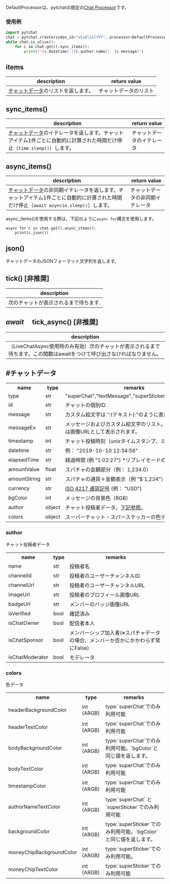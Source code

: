 DefaultProcessorは、pytchatの既定の[Chat Processor](https://github.com/taizan-hokuto/pytchat/wiki/ChatProcessor)です。


### 使用例

```python
import pytchat
chat = pytchat.create(video_id="uIx8l2xlYVY", processor=DefaultProcessor())
while chat.is_alive():
    for c in chat.get().sync_items():
        print(f"{c.datetime} [{c.author.name}]- {c.message}")
```


## items
description|return value
---|---
[チャットデータ](#チャットデータ)のリストを返します。|チャットデータのリスト


## sync_items()
description|return value
---|---
[チャットデータ](#チャットデータ)のイテレータを返します。チャットアイテム1件ごとに自動的に計算された時間だけ停止（`time.sleep()`）します。|チャットデータのイテレータ


## async_items()
description|return value
---|---
[チャットデータ](#チャットデータ)の非同期イテレータを返します。チャットアイテム1件ごとに自動的に計算された時間だけ停止（`await asyncio.sleep()`）します。|チャットデータの非同期イテレータ

async_items()を使用する際は、下記のように`async for`構文を使用します。

```
async for c in chat.get().async_items():
    print(c.json())
```

## json()
チャットデータのJSONフォーマット文字列を返します。

## tick() [非推奨]
description|
---|
次のチャットが表示されるまで待ちます.|

## _await_ 　tick_async() [非推奨]
description|
---|
（LiveChatAsync使用時のみ有効）次のチャットが表示されるまで待ちます。この関数はawaitをつけて呼び出さなければなりません。|


## #チャットデータ

<table>
  <tr>
    <th>name</th>
    <th>type</th>
    <th>remarks</th>
  </tr>
  <tr>
    <td>type</td>
    <td>str</td>
    <td>"superChat","textMessage","superSticker","newSponsor"</td>
  </tr>
  <tr>
    <td>id</td>
    <td>str</td>
    <td>チャットの個別ID</td>
  </tr>
  <tr>
    <td>message</td>
    <td>str</td>
    <td>カスタム絵文字は ":(テキスト):"のように表示されます。</td>
  </tr>
  <tr>
    <td>messageEx</td>
    <td>str</td>
    <td>メッセージおよびカスタム絵文字のリスト。カスタム絵文字は画像URLとして表示されます。</td>
  </tr>
  <tr>
    <td>timestamp</td>
    <td>int</td>
    <td>チャット投稿時刻（unixタイムスタンプ、ミリ秒）</td>
  </tr>
  <tr>
    <td>datetime</td>
    <td>str</td>
    <td>例： "2019-10-10 12:34:56"</td>
  </tr>
    <td>elapsedTime</td>
    <td>str</td>
    <td>経過時間 (例 "1:02:27") *リプレイモードのみ対応</td>
  </tr>
  <tr>
    <td>amountValue</td>
    <td>float</td>
    <td>スパチャの金額部分（例： 1,234.0）</td>
  </tr>
  <tr>
    <td>amountString</td>
    <td>str</td>
    <td>スパチャの通貨＋金額表示（例 "$ 1,234"）</td>
  </tr>
  <tr>
    <td>currency</td>
    <td>str</td>
    <td><a href="https://en.wikipedia.org/wiki/ISO_4217">ISO 4217 通貨記号</a> (例： "USD")</td>
  </tr>
  <tr>
    <td>bgColor</td>
    <td>int</td>
    <td>メッセージの背景色（RGB）</td>
  </tr>
  <tr>
    <td>author</td>
    <td>object</td>
    <td>チャット投稿者データ。<a href="#author">下記参照</a>。</td>
  </tr>
  <tr>
    <td>colors</td>
    <td>object</td>
    <td>スーパーチャット・スパーステッカーの色データ。<a href="#colors">下記参照</a></td>
  </tr>
</table>

### author
チャット投稿者データ
<table>
  <tr>
    <th>name</th>
    <th>type</th>
    <th>remarks</th>
  </tr>
  <tr>
    <td>name</td>
    <td>str</td>
    <td>投稿者名</td>
  </tr>
  <tr>
    <td>channelId</td>
    <td>str</td>
    <td>投稿者のユーザーチャンネルID.</td>
  </tr>
  <tr>
    <td>channelUrl</td>
    <td>str</td>
    <td>投稿者のユーザーチャンネルURL</td>
  </tr>
  <tr>
    <td>imageUrl</td>
    <td>str</td>
    <td>投稿者のプロフィール画像URL</td>
  </tr>
  <tr>
    <td>badgeUrl</td>
    <td>str</td>
    <td>メンバーのバッジ画像URL</td>
  </tr>
  <tr>
    <td>isVerified</td>
    <td>bool</td>
    <td>確認済み</td>
  </tr>
  <tr>
    <td>isChatOwner</td>
    <td>bool</td>
    <td>配信者本人</td>
  </tr>
  <tr>
    <td>isChatSponsor</td>
    <td>bool</td>
    <td>メンバーシップ加入者(※スパチャデータの場合、メンバーか否かにかかわらず常にFalse)</td>
  </tr>
  <tr>
    <td>isChatModerator</td>
    <td>bool</td>
    <td>モデレータ</td>
  </tr>
</table>

### colors
色データ
<table>
  <tr>
    <th>name</th>
    <th>type</th>
    <th>remarks</th>
  </tr>
  <tr>
    <td>headerBackgroundColor</td>
    <td>int (ARGB)</td>
    <td>type:`superChat`でのみ利用可能</td>
  </tr>
  <tr>
    <td>headerTextColor</td>
    <td>int (ARGB)</td>
    <td>type:`superChat`でのみ利用可能</td>
  </tr>
  <tr>
    <td>bodyBackgroundColor</td>
    <td>int (ARGB)</td>
    <td>type:`superChat`でのみ利用可能。`bgColor`と同じ値を返します。</td>
  </tr>
  <tr>
    <td>bodyTextColor</td>
    <td>int (ARGB)</td>
    <td>type:`superChat`でのみ利用可能</td>
  </tr>
  <tr>
    <td>timestampColor</td>
    <td>int (ARGB)</td>
    <td>type:`superChat`でのみ利用可能</td>
  </tr>
  <tr>
    <td>authorNameTextColor</td>
    <td>int (ARGB)</td>
    <td>type:`superChat` と `superSticker`でのみ利用可能</td>
  </tr>
  <tr>
    <td>backgroundColor</td>
    <td>int (ARGB)</td>
    <td>type:`superSticker`でのみ利用可能。`bgColor`と同じ値を返します。</td>
  </tr>
  <tr>
    <td>moneyChipBackgroundColor</td>
    <td>int (ARGB)</td>
    <td>type:`superSticker`でのみ利用可能。</td>
  </tr>
  <tr>
    <td>moneyChipTextColor</td>
    <td>int (ARGB)</td>
    <td>type:`superSticker`でのみ利用可能</td>
  </tr>
</table>